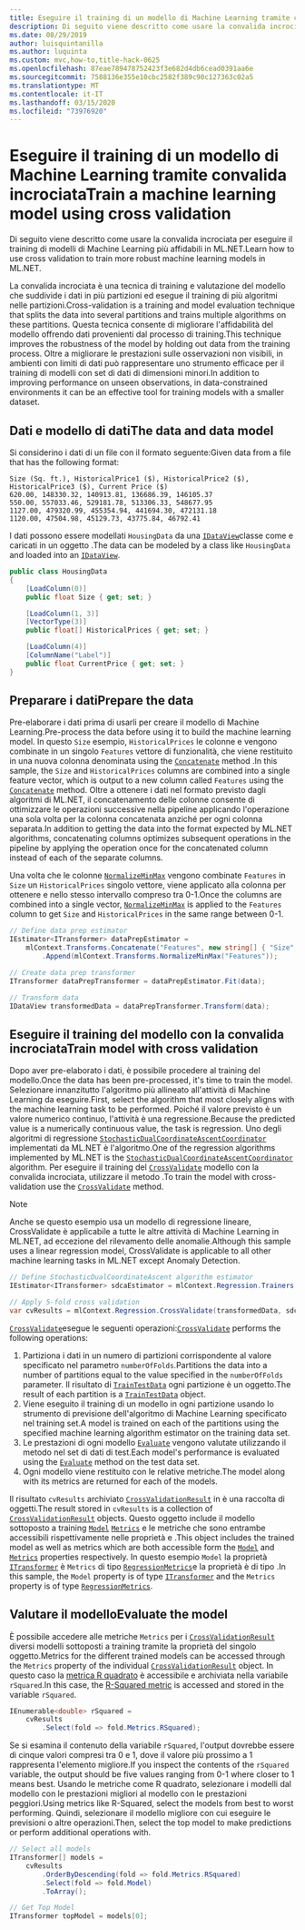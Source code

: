 ```yaml
---
title: Eseguire il training di un modello di Machine Learning tramite convalida incrociata
description: Di seguito viene descritto come usare la convalida incrociata per creare modelli di Machine Learning più affidabili in ML.NET. La convalida incrociata è una tecnica di training e valutazione del modello che suddivide i dati in più partizioni ed esegue il training di più algoritmi nelle partizioni.
ms.date: 08/29/2019
author: luisquintanilla
ms.author: luquinta
ms.custom: mvc,how-to,title-hack-0625
ms.openlocfilehash: 87eae789478752423f3e682d4db6cead0391aa6e
ms.sourcegitcommit: 7588136e355e10cbc2582f389c90c127363c02a5
ms.translationtype: MT
ms.contentlocale: it-IT
ms.lasthandoff: 03/15/2020
ms.locfileid: "73976920"
---
```

# <a name="train-a-machine-learning-model-using-cross-validation"></a><span data-ttu-id="7045e-104">Eseguire il training di un modello di Machine Learning tramite convalida incrociata</span><span class="sxs-lookup"><span data-stu-id="7045e-104">Train a machine learning model using cross validation</span></span>

<span data-ttu-id="7045e-105">Di seguito viene descritto come usare la convalida incrociata per eseguire il training di modelli di Machine Learning più affidabili in ML.NET.</span><span class="sxs-lookup"><span data-stu-id="7045e-105">Learn how to use cross validation to train more robust machine learning models in ML.NET.</span></span>

<span data-ttu-id="7045e-106">La convalida incrociata è una tecnica di training e valutazione del modello che suddivide i dati in più partizioni ed esegue il training di più algoritmi nelle partizioni.</span><span class="sxs-lookup"><span data-stu-id="7045e-106">Cross-validation is a training and model evaluation technique that splits the data into several partitions and trains multiple algorithms on these partitions.</span></span> <span data-ttu-id="7045e-107">Questa tecnica consente di migliorare l'affidabilità del modello offrendo dati provenienti dal processo di training.</span><span class="sxs-lookup"><span data-stu-id="7045e-107">This technique improves the robustness of the model by holding out data from the training process.</span></span> <span data-ttu-id="7045e-108">Oltre a migliorare le prestazioni sulle osservazioni non visibili, in ambienti con limiti di dati può rappresentare uno strumento efficace per il training di modelli con set di dati di dimensioni minori.</span><span class="sxs-lookup"><span data-stu-id="7045e-108">In addition to improving performance on unseen observations, in data-constrained environments it can be an effective tool for training models with a smaller dataset.</span></span>

## <a name="the-data-and-data-model"></a><span data-ttu-id="7045e-109">Dati e modello di dati</span><span class="sxs-lookup"><span data-stu-id="7045e-109">The data and data model</span></span>

<span data-ttu-id="7045e-110">Si considerino i dati di un file con il formato seguente:</span><span class="sxs-lookup"><span data-stu-id="7045e-110">Given data from a file that has the following format:</span></span>

```text
Size (Sq. ft.), HistoricalPrice1 ($), HistoricalPrice2 ($), HistoricalPrice3 ($), Current Price ($)
620.00, 148330.32, 140913.81, 136686.39, 146105.37
550.00, 557033.46, 529181.78, 513306.33, 548677.95
1127.00, 479320.99, 455354.94, 441694.30, 472131.18
1120.00, 47504.98, 45129.73, 43775.84, 46792.41
```

<span data-ttu-id="7045e-111">I dati possono essere modellati `HousingData` da una [`IDataView`](xref:Microsoft.ML.IDataView)classe come e caricati in un oggetto .</span><span class="sxs-lookup"><span data-stu-id="7045e-111">The data can be modeled by a class like `HousingData` and loaded into an [`IDataView`](xref:Microsoft.ML.IDataView).</span></span>

```csharp
public class HousingData
{
    [LoadColumn(0)]
    public float Size { get; set; }

    [LoadColumn(1, 3)]
    [VectorType(3)]
    public float[] HistoricalPrices { get; set; }

    [LoadColumn(4)]
    [ColumnName("Label")]
    public float CurrentPrice { get; set; }
}
```

## <a name="prepare-the-data"></a><span data-ttu-id="7045e-112">Preparare i dati</span><span class="sxs-lookup"><span data-stu-id="7045e-112">Prepare the data</span></span>

<span data-ttu-id="7045e-113">Pre-elaborare i dati prima di usarli per creare il modello di Machine Learning.</span><span class="sxs-lookup"><span data-stu-id="7045e-113">Pre-process the data before using it to build the machine learning model.</span></span> <span data-ttu-id="7045e-114">In questo `Size` esempio, `HistoricalPrices` le colonne e vengono combinate in un singolo `Features` vettore di funzionalità, che viene restituito in una nuova colonna denominata using the [`Concatenate`](xref:Microsoft.ML.TransformExtensionsCatalog.Concatenate*) method .</span><span class="sxs-lookup"><span data-stu-id="7045e-114">In this sample, the `Size` and `HistoricalPrices` columns are combined into a single feature vector,  which is output to a new column called `Features` using the [`Concatenate`](xref:Microsoft.ML.TransformExtensionsCatalog.Concatenate*) method.</span></span> <span data-ttu-id="7045e-115">Oltre a ottenere i dati nel formato previsto dagli algoritmi di ML.NET, il concatenamento delle colonne consente di ottimizzare le operazioni successive nella pipeline applicando l'operazione una sola volta per la colonna concatenata anziché per ogni colonna separata.</span><span class="sxs-lookup"><span data-stu-id="7045e-115">In addition to getting the data into the format expected by ML.NET algorithms, concatenating columns optimizes subsequent operations in the pipeline by applying the operation once for the concatenated column instead of each of the separate columns.</span></span>

<span data-ttu-id="7045e-116">Una volta che le colonne [`NormalizeMinMax`](xref:Microsoft.ML.NormalizationCatalog.NormalizeMinMax*) vengono combinate `Features` in `Size` un `HistoricalPrices` singolo vettore, viene applicato alla colonna per ottenere e nello stesso intervallo compreso tra 0-1.</span><span class="sxs-lookup"><span data-stu-id="7045e-116">Once the columns are combined into a single vector, [`NormalizeMinMax`](xref:Microsoft.ML.NormalizationCatalog.NormalizeMinMax*) is applied to the `Features` column to get `Size` and `HistoricalPrices` in the same range between 0-1.</span></span>

```csharp
// Define data prep estimator
IEstimator<ITransformer> dataPrepEstimator =
    mlContext.Transforms.Concatenate("Features", new string[] { "Size", "HistoricalPrices" })
        .Append(mlContext.Transforms.NormalizeMinMax("Features"));

// Create data prep transformer
ITransformer dataPrepTransformer = dataPrepEstimator.Fit(data);

// Transform data
IDataView transformedData = dataPrepTransformer.Transform(data);
```

## <a name="train-model-with-cross-validation"></a><span data-ttu-id="7045e-117">Eseguire il training del modello con la convalida incrociata</span><span class="sxs-lookup"><span data-stu-id="7045e-117">Train model with cross validation</span></span>

<span data-ttu-id="7045e-118">Dopo aver pre-elaborato i dati, è possibile procedere al training del modello.</span><span class="sxs-lookup"><span data-stu-id="7045e-118">Once the data has been pre-processed, it's time to train the model.</span></span> <span data-ttu-id="7045e-119">Selezionare innanzitutto l'algoritmo più allineato all'attività di Machine Learning da eseguire.</span><span class="sxs-lookup"><span data-stu-id="7045e-119">First, select the algorithm that most closely aligns with the machine learning task to be performed.</span></span> <span data-ttu-id="7045e-120">Poiché il valore previsto è un valore numerico continuo, l'attività è una regressione.</span><span class="sxs-lookup"><span data-stu-id="7045e-120">Because the predicted value is a numerically continuous value, the task is regression.</span></span> <span data-ttu-id="7045e-121">Uno degli algoritmi di regressione [`StochasticDualCoordinateAscentCoordinator`](xref:Microsoft.ML.Trainers.SdcaRegressionTrainer) implementati da ML.NET è l'algoritmo.</span><span class="sxs-lookup"><span data-stu-id="7045e-121">One of the regression algorithms implemented by ML.NET is the [`StochasticDualCoordinateAscentCoordinator`](xref:Microsoft.ML.Trainers.SdcaRegressionTrainer) algorithm.</span></span> <span data-ttu-id="7045e-122">Per eseguire il training del [`CrossValidate`](xref:Microsoft.ML.RegressionCatalog.CrossValidate*) modello con la convalida incrociata, utilizzare il metodo .</span><span class="sxs-lookup"><span data-stu-id="7045e-122">To train the model with cross-validation use the [`CrossValidate`](xref:Microsoft.ML.RegressionCatalog.CrossValidate*) method.</span></span>

> [!NOTE]
> <span data-ttu-id="7045e-123">Anche se questo esempio usa un modello di regressione lineare, CrossValidate è applicabile a tutte le altre attività di Machine Learning in ML.NET, ad eccezione del rilevamento delle anomalie.</span><span class="sxs-lookup"><span data-stu-id="7045e-123">Although this sample uses a linear regression model, CrossValidate is applicable to all other machine learning tasks in ML.NET except Anomaly Detection.</span></span>

```csharp
// Define StochasticDualCoordinateAscent algorithm estimator
IEstimator<ITransformer> sdcaEstimator = mlContext.Regression.Trainers.Sdca();

// Apply 5-fold cross validation
var cvResults = mlContext.Regression.CrossValidate(transformedData, sdcaEstimator, numberOfFolds: 5);
```

<span data-ttu-id="7045e-124">[`CrossValidate`](xref:Microsoft.ML.RegressionCatalog.CrossValidate*)esegue le seguenti operazioni:</span><span class="sxs-lookup"><span data-stu-id="7045e-124">[`CrossValidate`](xref:Microsoft.ML.RegressionCatalog.CrossValidate*) performs the following operations:</span></span>

1. <span data-ttu-id="7045e-125">Partiziona i dati in un numero di partizioni corrispondente al valore specificato nel parametro `numberOfFolds`.</span><span class="sxs-lookup"><span data-stu-id="7045e-125">Partitions the data into a number of partitions equal to the value specified in the `numberOfFolds` parameter.</span></span> <span data-ttu-id="7045e-126">Il risultato di [`TrainTestData`](xref:Microsoft.ML.DataOperationsCatalog.TrainTestData) ogni partizione è un oggetto.</span><span class="sxs-lookup"><span data-stu-id="7045e-126">The result of each partition is a [`TrainTestData`](xref:Microsoft.ML.DataOperationsCatalog.TrainTestData) object.</span></span>
1. <span data-ttu-id="7045e-127">Viene eseguito il training di un modello in ogni partizione usando lo strumento di previsione dell'algoritmo di Machine Learning specificato nel training set.</span><span class="sxs-lookup"><span data-stu-id="7045e-127">A model is trained on each of the partitions using the specified machine learning algorithm estimator on the training data set.</span></span>
1. <span data-ttu-id="7045e-128">Le prestazioni di ogni modello [`Evaluate`](xref:Microsoft.ML.RegressionCatalog.Evaluate*) vengono valutate utilizzando il metodo nel set di dati di test.</span><span class="sxs-lookup"><span data-stu-id="7045e-128">Each model's performance is evaluated using the [`Evaluate`](xref:Microsoft.ML.RegressionCatalog.Evaluate*) method on the test data set.</span></span>
1. <span data-ttu-id="7045e-129">Ogni modello viene restituito con le relative metriche.</span><span class="sxs-lookup"><span data-stu-id="7045e-129">The model along with its metrics are returned for each of the models.</span></span>

<span data-ttu-id="7045e-130">Il risultato `cvResults` archiviato [`CrossValidationResult`](xref:Microsoft.ML.TrainCatalogBase.CrossValidationResult%601) in è una raccolta di oggetti.</span><span class="sxs-lookup"><span data-stu-id="7045e-130">The result stored in `cvResults` is a collection of [`CrossValidationResult`](xref:Microsoft.ML.TrainCatalogBase.CrossValidationResult%601) objects.</span></span> <span data-ttu-id="7045e-131">Questo oggetto include il modello sottoposto a training [`Model`](xref:Microsoft.ML.TrainCatalogBase.CrossValidationResult%601.Model) [`Metrics`](xref:Microsoft.ML.TrainCatalogBase.CrossValidationResult%601.Metrics) e le metriche che sono entrambe accessibili rispettivamente nelle proprietà e .</span><span class="sxs-lookup"><span data-stu-id="7045e-131">This object includes the trained model as well as metrics which are both accessible form the [`Model`](xref:Microsoft.ML.TrainCatalogBase.CrossValidationResult%601.Model) and [`Metrics`](xref:Microsoft.ML.TrainCatalogBase.CrossValidationResult%601.Metrics) properties respectively.</span></span> <span data-ttu-id="7045e-132">In questo esempio `Model` la proprietà [`ITransformer`](xref:Microsoft.ML.ITransformer) è `Metrics` di tipo [`RegressionMetrics`](xref:Microsoft.ML.Data.RegressionMetrics)e la proprietà è di tipo .</span><span class="sxs-lookup"><span data-stu-id="7045e-132">In this sample, the `Model` property is of type [`ITransformer`](xref:Microsoft.ML.ITransformer) and the `Metrics` property is of type [`RegressionMetrics`](xref:Microsoft.ML.Data.RegressionMetrics).</span></span>

## <a name="evaluate-the-model"></a><span data-ttu-id="7045e-133">Valutare il modello</span><span class="sxs-lookup"><span data-stu-id="7045e-133">Evaluate the model</span></span>

<span data-ttu-id="7045e-134">È possibile accedere alle metriche `Metrics` per i [`CrossValidationResult`](xref:Microsoft.ML.TrainCatalogBase.CrossValidationResult%601) diversi modelli sottoposti a training tramite la proprietà del singolo oggetto.</span><span class="sxs-lookup"><span data-stu-id="7045e-134">Metrics for the different trained models can be accessed through the `Metrics` property of the individual [`CrossValidationResult`](xref:Microsoft.ML.TrainCatalogBase.CrossValidationResult%601) object.</span></span> <span data-ttu-id="7045e-135">In questo caso la [metrica R quadrato](https://en.wikipedia.org/wiki/Coefficient_of_determination) è accessibile e archiviata nella variabile `rSquared`.</span><span class="sxs-lookup"><span data-stu-id="7045e-135">In this case, the [R-Squared metric](https://en.wikipedia.org/wiki/Coefficient_of_determination) is accessed and stored in the variable `rSquared`.</span></span>

```csharp
IEnumerable<double> rSquared =
    cvResults
        .Select(fold => fold.Metrics.RSquared);
```

<span data-ttu-id="7045e-136">Se si esamina il contenuto della variabile `rSquared`, l'output dovrebbe essere di cinque valori compresi tra 0 e 1, dove il valore più prossimo a 1 rappresenta l'elemento migliore.</span><span class="sxs-lookup"><span data-stu-id="7045e-136">If you inspect the contents of the `rSquared` variable, the output should be five values ranging from 0-1 where closer to 1 means best.</span></span> <span data-ttu-id="7045e-137">Usando le metriche come R quadrato, selezionare i modelli dal modello con le prestazioni migliori al modello con le prestazioni peggiori.</span><span class="sxs-lookup"><span data-stu-id="7045e-137">Using metrics like R-Squared, select the models from best to worst performing.</span></span> <span data-ttu-id="7045e-138">Quindi, selezionare il modello migliore con cui eseguire le previsioni o altre operazioni.</span><span class="sxs-lookup"><span data-stu-id="7045e-138">Then, select the top model to make predictions or perform additional operations with.</span></span>

```csharp
// Select all models
ITransformer[] models =
    cvResults
        .OrderByDescending(fold => fold.Metrics.RSquared)
        .Select(fold => fold.Model)
        .ToArray();

// Get Top Model
ITransformer topModel = models[0];
```
